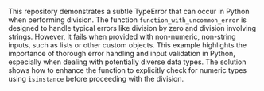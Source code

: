 This repository demonstrates a subtle TypeError that can occur in Python when performing division. The function `function_with_uncommon_error` is designed to handle typical errors like division by zero and division involving strings. However, it fails when provided with non-numeric, non-string inputs, such as lists or other custom objects. This example highlights the importance of thorough error handling and input validation in Python, especially when dealing with potentially diverse data types.  The solution shows how to enhance the function to explicitly check for numeric types using `isinstance` before proceeding with the division.